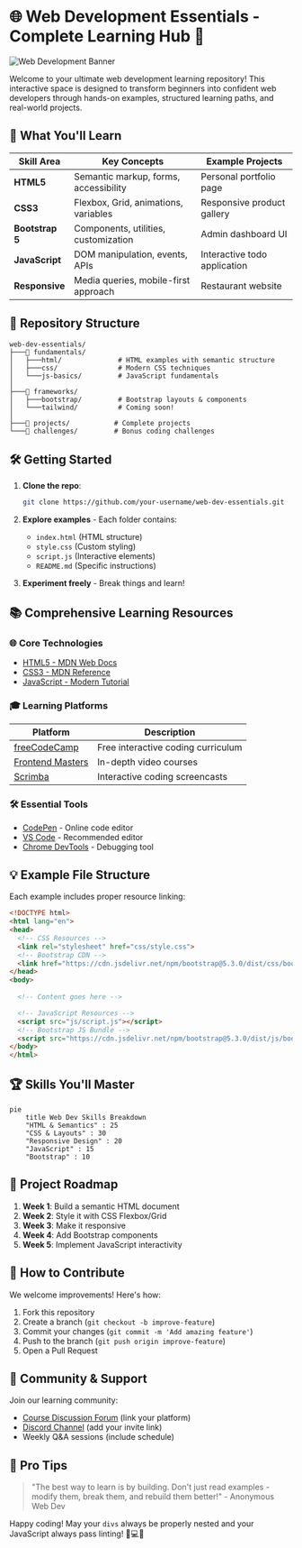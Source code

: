 

# 🌐 Web Development Essentials - Complete Learning Hub 🚀

![Web Development Banner](https://via.placeholder.com/1200x400/3d5a80/ffffff?text=Master+Web+Development)

Welcome to your ultimate web development learning repository! This interactive space is designed to transform beginners into confident web developers through hands-on examples, structured learning paths, and real-world projects.

## 🎯 What You'll Learn

| Skill Area       | Key Concepts                          | Example Projects                 |
|------------------|---------------------------------------|----------------------------------|
| **HTML5**        | Semantic markup, forms, accessibility | Personal portfolio page          |
| **CSS3**         | Flexbox, Grid, animations, variables  | Responsive product gallery       |
| **Bootstrap 5**  | Components, utilities, customization  | Admin dashboard UI               |
| **JavaScript**   | DOM manipulation, events, APIs        | Interactive todo application     |
| **Responsive**   | Media queries, mobile-first approach  | Restaurant website               |

## 📂 Repository Structure

```
web-dev-essentials/
├───📁 fundamentals/
│   ├───html/              # HTML examples with semantic structure
│   ├───css/               # Modern CSS techniques
│   └───js-basics/         # JavaScript fundamentals
│
├───📁 frameworks/
│   ├───bootstrap/         # Bootstrap layouts & components
│   └───tailwind/          # Coming soon!
│
├───📁 projects/           # Complete projects
└───📁 challenges/         # Bonus coding challenges
```

## 🛠️ Getting Started

1. **Clone the repo**:
   ```bash
   git clone https://github.com/your-username/web-dev-essentials.git
   ```
2. **Explore examples** - Each folder contains:
   - `index.html` (HTML structure)
   - `style.css` (Custom styling)
   - `script.js` (Interactive elements)
   - `README.md` (Specific instructions)

3. **Experiment freely** - Break things and learn!

## 📚 Comprehensive Learning Resources

### 🌐 Core Technologies
- [HTML5 - MDN Web Docs](https://developer.mozilla.org/en-US/docs/Web/HTML)
- [CSS3 - MDN Reference](https://developer.mozilla.org/en-US/docs/Web/CSS)
- [JavaScript - Modern Tutorial](https://javascript.info/)

### 🎓 Learning Platforms
| Platform | Description |
|----------|-------------|
| [freeCodeCamp](https://www.freecodecamp.org/) | Free interactive coding curriculum |
| [Frontend Masters](https://frontendmasters.com/) | In-depth video courses |
| [Scrimba](https://scrimba.com/) | Interactive coding screencasts |

### 🛠️ Essential Tools
- [CodePen](https://codepen.io/) - Online code editor
- [VS Code](https://code.visualstudio.com/) - Recommended editor
- [Chrome DevTools](https://developer.chrome.com/docs/devtools/) - Debugging tool

## 💡 Example File Structure

Each example includes proper resource linking:

```html
<!DOCTYPE html>
<html lang="en">
<head>
  <!-- CSS Resources -->
  <link rel="stylesheet" href="css/style.css">
  <!-- Bootstrap CDN -->
  <link href="https://cdn.jsdelivr.net/npm/bootstrap@5.3.0/dist/css/bootstrap.min.css" rel="stylesheet">
</head>
<body>
  
  <!-- Content goes here -->

  <!-- JavaScript Resources -->
  <script src="js/script.js"></script>
  <!-- Bootstrap JS Bundle -->
  <script src="https://cdn.jsdelivr.net/npm/bootstrap@5.3.0/dist/js/bootstrap.bundle.min.js"></script>
</body>
</html>
```

## 🏆 Skills You'll Master

```mermaid
pie
    title Web Dev Skills Breakdown
    "HTML & Semantics" : 25
    "CSS & Layouts" : 30
    "Responsive Design" : 20
    "JavaScript" : 15
    "Bootstrap" : 10
```

## 🚀 Project Roadmap

1. **Week 1**: Build a semantic HTML document
2. **Week 2**: Style it with CSS Flexbox/Grid
3. **Week 3**: Make it responsive
4. **Week 4**: Add Bootstrap components
5. **Week 5**: Implement JavaScript interactivity

## 🤝 How to Contribute

We welcome improvements! Here's how:

1. Fork this repository
2. Create a branch (`git checkout -b improve-feature`)
3. Commit your changes (`git commit -m 'Add amazing feature'`)
4. Push to the branch (`git push origin improve-feature`)
5. Open a Pull Request

## 📣 Community & Support

Join our learning community:
- [Course Discussion Forum](#) (link your platform)
- [Discord Channel](#) (add your invite link)
- Weekly Q&A sessions (include schedule)

## 🌟 Pro Tips

> "The best way to learn is by building. Don't just read examples - modify them, break them, and rebuild them better!" - Anonymous Web Dev

Happy coding! May your `divs` always be properly nested and your JavaScript always pass linting! 🎉💻🔥


